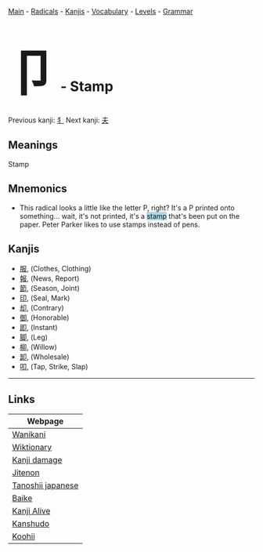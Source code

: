 <style> bigfont {font-size: 100px}</style>
[Main](../README.md) -
[Radicals](../radicals.md) -
[Kanjis](../kanjis.md) -
[Vocabulary](../vocabulary.md) -
[Levels](../levels.md) -
[Grammar](../grammar.md)
# <bigfont> 卩</bigfont> - Stamp 

Previous kanji: [犭](犭.md) Next kanji: [夫](夫.md) 

## Meanings
 Stamp
## Mnemonics
 * This radical looks a little like the letter P, right? It's a P printed onto something... wait, it's not printed, it's a <span style="background-color:#ADD8E6"> stamp</span> that's been put on the paper. Peter Parker likes to use stamps instead of pens.


## Kanjis
 * [服](../kanjis/服.md), (Clothes, Clothing)
* [報](../kanjis/報.md), (News, Report)
* [節](../kanjis/節.md), (Season, Joint)
* [印](../kanjis/印.md), (Seal, Mark)
* [却](../kanjis/却.md), (Contrary)
* [御](../kanjis/御.md), (Honorable)
* [即](../kanjis/即.md), (Instant)
* [脚](../kanjis/脚.md), (Leg)
* [柳](../kanjis/柳.md), (Willow)
* [卸](../kanjis/卸.md), (Wholesale)
* [叩](../kanjis/叩.md), (Tap, Strike, Slap)



---

## Links 

| Webpage |
| --- |
| [Wanikani          ](https://www.wanikani.com/kanji/卩) |
| [Wiktionary        ](https://en.wiktionary.org/wiki/卩) |
| [Kanji damage      ](http://www.kanjidamage.com/kanji/search?utf8=✓&q=卩) |
| [Jitenon           ](https://jitenon.com/kanji/卩) |
| [Tanoshii japanese ](https://www.tanoshiijapanese.com/dictionary/kanji.cfm?k=卩) |
| [Baike             ](https://baike.baidu.com/item/卩) |
| [Kanji Alive       ](https://app.kanjialive.com/卩) |
| [Kanshudo          ](https://www.kanshudo.com/searchmn?q=卩) |
| [Koohii            ](https://kanji.koohii.com/study/kanji/卩) |
